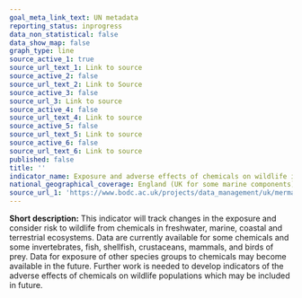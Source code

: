 ```yaml
---
goal_meta_link_text: UN metadata
reporting_status: inprogress
data_non_statistical: false
data_show_map: false
graph_type: line
source_active_1: true
source_url_text_1: Link to source
source_active_2: false
source_url_text_2: Link to Source
source_active_3: false
source_url_3: Link to source
source_active_4: false
source_url_text_4: Link to source
source_active_5: false
source_url_text_5: Link to source
source_active_6: false
source_url_text_6: Link to source
published: false
title: ''
indicator_name: Exposure and adverse effects of chemicals on wildlife in the environment
national_geographical_coverage: England (UK for some marine components)
source_url_1: 'https://www.bodc.ac.uk/projects/data_management/uk/merman/'
---
```

**Short description:** This indicator will track changes in the exposure and consider risk to wildlife from chemicals in freshwater, marine, coastal and terrestrial ecosystems. Data are currently available for some chemicals and some invertebrates, fish, shellfish, crustaceans, mammals, and birds of prey. Data for exposure of other species groups to chemicals may become available in the future. Further work is needed to develop indicators of the adverse effects of chemicals on wildlife populations which may be included in future.